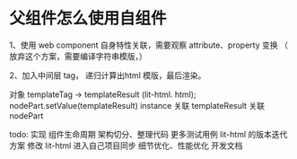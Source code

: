 # 父组件怎么使用自组件

1、使用 web component 自身特性关联，需要观察 attribute、property  变换 （ 放弃这个方案，需要编译字符串模版，）

2、加入中间层 tag， 递归计算出html 模版，最后渲染。

对象
    templateTag -> templateResult (lit-html. html);
    nodePart.setValue(templateResult)
    instance 关联 templateResult 关联 nodePart

todo:
    实现 组件生命周期
    架构切分、整理代码
    更多测试用例
    lit-html 的版本迭代方案
    修改 lit-html 进入自己项目同步
    细节优化、性能优化
    开发文档